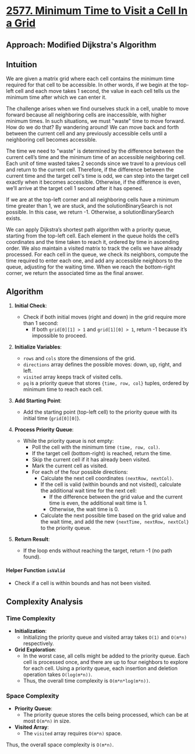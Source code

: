 # [2577. Minimum Time to Visit a Cell In a Grid](https://leetcode.com/problems/minimum-time-to-visit-a-cell-in-a-grid/description/)

## Approach: Modified Dijkstra's Algorithm

## Intuition

We are given a matrix grid where each cell contains the minimum time required for that cell to be accessible. In other
words, if we begin at the top-left cell and each move takes 1 second, the value in each cell tells us the minimum time
after which we can enter it.

The challenge arises when we find ourselves stuck in a cell, unable to move forward because all neighboring cells are
inaccessible, with higher minimum times. In such situations, we must "waste" time to move forward. How do we do that? By
wandering around! We can move back and forth between the current cell and any previously accessible cells until a
neighboring cell becomes accessible.

The time we need to "waste" is determined by the difference between the current cell’s time and the minimum time of an
accessible neighboring cell. Each unit of time wasted takes 2 seconds since we travel to a previous cell and return to
the current cell. Therefore, if the difference between the current time and the target cell's time is odd, we can step
into the target cell exactly when it becomes accessible. Otherwise, if the difference is even, we’ll arrive at the
target cell 1 second after it has opened.

If we are at the top-left corner and all neighboring cells have a minimum time greater than 1, we are stuck, and the
solutionBinarySearch is not possible. In this case, we return -1. Otherwise, a solutionBinarySearch exists.

We can apply Dijkstra’s shortest path algorithm with a priority queue, starting from the top-left cell. Each element in
the queue holds the cell’s coordinates and the time taken to reach it, ordered by time in ascending order. We also
maintain a visited matrix to track the cells we have already processed. For each cell in the queue, we check its
neighbors, compute the time required to enter each one, and add any accessible neighbors to the queue, adjusting for the
waiting time. When we reach the bottom-right corner, we return the associated time as the final answer.

## Algorithm

1. **Initial Check**:
    - Check if both initial moves (right and down) in the grid require more than 1 second:
        - If both `grid[0][1] > 1` and `grid[1][0] > 1`, return -1 because it’s impossible to proceed.

2. **Initialize Variables**:
    - `rows` and `cols` store the dimensions of the grid.
    - `directions` array defines the possible moves: down, up, right, and left.
    - `visited` array keeps track of visited cells.
    - `pq` is a priority queue that stores `{time, row, col}` tuples, ordered by minimum time to reach each cell.

3. **Add Starting Point**:
    - Add the starting point (top-left cell) to the priority queue with its initial time (`grid[0][0]`).

4. **Process Priority Queue**:
    - While the priority queue is not empty:
        - Poll the cell with the minimum time `(time, row, col)`.
        - If the target cell (bottom-right) is reached, return the time.
        - Skip the current cell if it has already been visited.
        - Mark the current cell as visited.
        - For each of the four possible directions:
            - Calculate the next cell coordinates `(nextRow, nextCol)`.
            - If the cell is valid (within bounds and not visited), calculate the additional wait time for the next
              cell:
                - If the difference between the grid value and the current time is even, the additional wait time is 1.
                - Otherwise, the wait time is 0.
            - Calculate the next possible time based on the grid value and the wait time, and add the
              new `{nextTime, nextRow, nextCol}` to the priority queue.

5. **Return Result**:
    - If the loop ends without reaching the target, return -1 (no path found).

#### Helper Function `isValid`

- Check if a cell is within bounds and has not been visited.

## Complexity Analysis

### Time Complexity

- **Initialization**:
    - Initializing the priority queue and visited array takes `O(1)` and `O(m*n)` respectively.
- **Grid Exploration**:
    - In the worst case, all cells might be added to the priority queue. Each cell is processed once, and there are up
      to four neighbors to explore for each cell. Using a priority queue, each insertion and deletion operation
      takes `O(log(m*n))`.
    - Thus, the overall time complexity is `O(m*n*log(m*n))`.

### Space Complexity

- **Priority Queue**:
    - The priority queue stores the cells being processed, which can be at most `O(m*n)` in size.
- **Visited Array**:
    - The `visited` array requires `O(m*n)` space.

Thus, the overall space complexity is `O(m*n)`.

